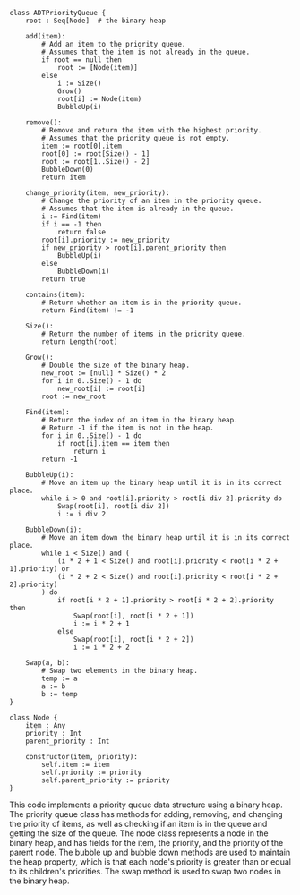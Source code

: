 ```cool
class ADTPriorityQueue {
    root : Seq[Node]  # the binary heap

    add(item):
        # Add an item to the priority queue.
        # Assumes that the item is not already in the queue.
        if root == null then
            root := [Node(item)]
        else
            i := Size()
            Grow()
            root[i] := Node(item)
            BubbleUp(i)

    remove():
        # Remove and return the item with the highest priority.
        # Assumes that the priority queue is not empty.
        item := root[0].item
        root[0] := root[Size() - 1]
        root := root[1..Size() - 2]
        BubbleDown(0)
        return item

    change_priority(item, new_priority):
        # Change the priority of an item in the priority queue.
        # Assumes that the item is already in the queue.
        i := Find(item)
        if i == -1 then
            return false
        root[i].priority := new_priority
        if new_priority > root[i].parent_priority then
            BubbleUp(i)
        else
            BubbleDown(i)
        return true

    contains(item):
        # Return whether an item is in the priority queue.
        return Find(item) != -1

    Size():
        # Return the number of items in the priority queue.
        return Length(root)

    Grow():
        # Double the size of the binary heap.
        new_root := [null] * Size() * 2
        for i in 0..Size() - 1 do
            new_root[i] := root[i]
        root := new_root

    Find(item):
        # Return the index of an item in the binary heap.
        # Return -1 if the item is not in the heap.
        for i in 0..Size() - 1 do
            if root[i].item == item then
                return i
        return -1

    BubbleUp(i):
        # Move an item up the binary heap until it is in its correct place.
        while i > 0 and root[i].priority > root[i div 2].priority do
            Swap(root[i], root[i div 2])
            i := i div 2

    BubbleDown(i):
        # Move an item down the binary heap until it is in its correct place.
        while i < Size() and (
            (i * 2 + 1 < Size() and root[i].priority < root[i * 2 + 1].priority) or
            (i * 2 + 2 < Size() and root[i].priority < root[i * 2 + 2].priority)
        ) do
            if root[i * 2 + 1].priority > root[i * 2 + 2].priority then
                Swap(root[i], root[i * 2 + 1])
                i := i * 2 + 1
            else
                Swap(root[i], root[i * 2 + 2])
                i := i * 2 + 2

    Swap(a, b):
        # Swap two elements in the binary heap.
        temp := a
        a := b
        b := temp
}

class Node {
    item : Any
    priority : Int
    parent_priority : Int

    constructor(item, priority):
        self.item := item
        self.priority := priority
        self.parent_priority := priority
}
```

This code implements a priority queue data structure using a binary heap.
The priority queue class has methods for adding, removing, and changing the priority of items, as well as checking if an item is in the queue and getting the size of the queue.
The node class represents a node in the binary heap, and has fields for the item, the priority, and the priority of the parent node.
The bubble up and bubble down methods are used to maintain the heap property, which is that each node's priority is greater than or equal to its children's priorities.
The swap method is used to swap two nodes in the binary heap.
